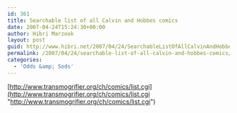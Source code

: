 ```yaml
---
id: 361
title: Searchable list of all Calvin and Hobbes comics
date: 2007-04-24T15:24:30+00:00
author: Hibri Marzook
layout: post
guid: http://www.hibri.net/2007/04/24/SearchableListOfAllCalvinAndHobbesComics.aspx
permalink: /2007/04/24/searchable-list-of-all-calvin-and-hobbes-comics/
categories:
  - 'Odds &amp; Sods'
---
```

[http://www.transmogrifier.org/ch/comics/list.cgi](http://www.transmogrifier.org/ch/comics/list.cgi "http://www.transmogrifier.org/ch/comics/list.cgi")